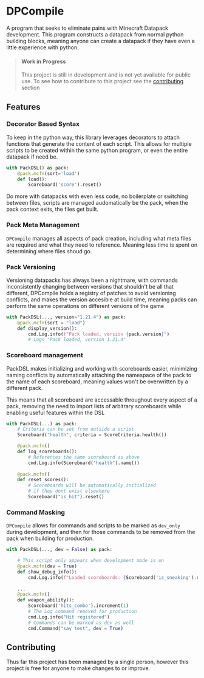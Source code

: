 # DPCompile
A program that seeks to eliminate pains with Minecraft Datapack development. This
program constructs a datapack from normal python building blocks, meaning anyone
can create a datapack if they have even a little experience with python.

> #### Work in Progress
> This project is still in development and is not yet available for public use. To see how to contribute to this project see the [contributing](#contributing) section


## Features

### Decorator Based Syntax
To keep in the python way, this library leverages decorators to attach functions that generate
the content of each script. This allows for multiple scripts to be created within the same
python program, or even the entire datapack if need be.

```python
with PackDSL() as pack:
    @pack.mcfn(sort='load')
    def load():
        Scoreboard('score').reset()
```
Do more with datapacks with even less code, no boilerplate or switching between files, scripts
are managed audomatically be the pack, when the pack context exits, the files get built.

### Pack Meta Management
`DPCompile` manages all aspects of pack creation, including what meta files are required and what they need to reference.
Meaning less time is spent on determining where files shoud go.

### Pack Versioning
Versioning datapacks has always been a nightmare, with commands inconsistently changing 
between versions that shouldn't be all that different, DPCompile holds a registry of
patches to avoid versioning conflicts, and makes the version accesible at build time,
meaning packs can perform the same operations on different versions of the game

```python
with PackDSL(..., version="1.21.4") as pack:
    @pack.mcfn(sort = "load")
    def display_version():
        cmd.Log.info(f"Pack loaded, version {pack.version}")
        # Logs "Pack loaded, version 1.21.4"
```

### Scoreboard management
PackDSL makes initializing and working with scoreboards easier, minimizing naming conflicts
by automatically attaching the namespace of the pack to the name of each scoreboard, meaning values won't be overwritten by a different pack.

This means that all scoreboard are accessable throughout every aspect
of a pack, removing the need to import lists of arbitrary scoreboards while enabling useful features within the DSL

```python
with PackDSL(...) as pack:
    # Criteria can be set from outside a script
    Scoreboard("health", criteria = ScoreCriteria.health())

    @pack.mcfn()
    def log_scoreboards():
        # References the same scoreboard as above
        cmd.Log.info(Scoreboard("health").name())
    
    @pack.mcfn()
    def reset_scores():
        # Scoreboards will be automatically initialized
        # if they dont exist elsewhere
        Scoreboard("is_hit").reset()
```


### Command Masking
`DPCompile` allows for commands and scripts to be marked as `dev_only` during development, and then for those commands to be removed from the pack when building for production.
```python
with PackDSL(..., dev = False) as pack:

    # This script only appears when development mode is on
    @pack.mcfn(dev = True)
    def show_debug_info():
        cmd.Log.info(f"Loaded scoreboards: {Scoreboard('is_sneaking').name()}")
    
    ...
    @pack.mcfn()
    def weapon_ability():
        Scoreboard('hits_combo').increment(1)
        # The Log command removed for production
        cmd.Log.info("Hit registered")
        # Commands can be marked as dev as well
        cmd.Command("say test", dev = True)
```

## Contributing
Thus far this project has been managed by a single person, however this project is free for anyone to make changes to or improve.